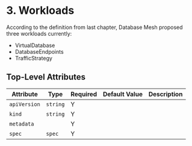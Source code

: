 # 3. Workloads

According to the definition from last chapter, Database Mesh proposed three workloads currently:
* VirtualDatabase
* DatabaseEndpoints
* TrafficStrategy

## Top-Level Attributes

| Attribute | Type | Required | Default Value | Description |
|-----------|------|----------|---------------|-------------|
| `apiVersion` | `string` | Y | |  |
| `kind` | `string` | Y || |
| `metadata` |  | Y | |  |
| `spec`| `spec` | Y | | |